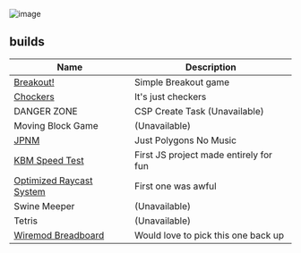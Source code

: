 ![image](https://members-csforall.imgix.net/members/logos/codehs-logo-hz-jpg.jpg)
## builds
|Name|Description|
|---|---|
|[Breakout!](https://codehs.com/sandbox/harbor811/breakout)|Simple Breakout game|
|[Chockers](https://codehs.com/sandbox/harbor811/chockers/run)|It's just checkers|
|DANGER ZONE|CSP Create Task (Unavailable)|
|Moving Block Game|(Unavailable)|
|[JPNM](https://codehs.com/sandbox/harbor811/jpnm/run)|Just Polygons No Music|
|[KBM Speed Test](https://codehs.com/sandbox/harbor811/kbm-speed-tests-v2-1)|First JS project made entirely for fun|
|[Optimized Raycast System](https://codehs.com/sandbox/harbor811/optimized-raycast-system/run)|First one was awful|
|Swine Meeper|(Unavailable)|
|Tetris|(Unavailable)|
|[Wiremod Breadboard](https://codehs.com/sandbox/harbor811/wiremod-breadboard-beta/run)|Would love to pick this one back up|
